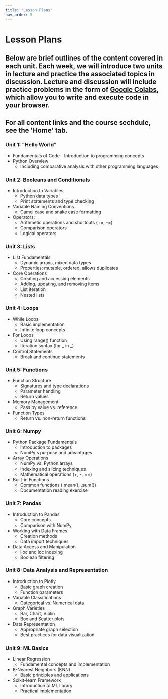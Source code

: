 ```yaml
---
title: "Lesson Plans"
nav_order: 5
---
```


# Lesson Plans
## Below are **brief** outlines of the content covered in each unit. Each week, we will introduce two units in lecture and practice the associated topics in discussion. Lecture and discussion will include practice problems in the form of [Google Colabs](https://colab.research.google.com/), which allow you to write and execute code in your browser.

## For all content links and the course sechdule, see the 'Home' tab.

### Unit 1: "Hello World"

- Fundamentals of Code - Introduction to programming concepts
- Python Overview
    - Including comparative analysis with other programming languages

### Unit 2: Booleans and Conditionals

- Introduction to Variables
    - Python data types
    - Print statements and type checking
- Variable Naming Conventions
    - Camel case and snake case formatting
- Operators:
    - Arithmetic operations and shortcuts (+=, -=)
    - Comparison operators
    - Logical operators

###  Unit 3: Lists

- List Fundamentals
    - Dynamic arrays, mixed data types
    - Properties: mutable, ordered, allows duplicates
- Core Operations
    - Creating and accessing elements
    - Adding, updating, and removing items
    - List iteration
    - Nested lists

### Unit 4: Loops

- While Loops
    - Basic implementation
    - Infinite loop concepts
- For Loops
    - Using range() function
    - Iteration syntax (for _ in _)
- Control Statements
    - Break and continue statements

### Unit 5: Functions

- Function Structure
    - Signatures and type declarations
    - Parameter handling
    - Return values
- Memory Management
    - Pass by value vs. reference
- Function Types
    - Return vs. non-return functions

### Unit 6: Numpy

- Python Package Fundamentals
    - Introduction to packages
    - NumPy's purpose and advantages
- Array Operations
    - NumPy vs. Python arrays
    - Indexing and slicing techniques
    - Mathematical operations (+, -, ==)
- Built-in Functions
    - Common functions (.mean(), .sum())
    - Documentation reading exercise

### Unit 7: Pandas

- Introduction to Pandas
    - Core concepts
    - Comparison with NumPy
- Working with Data Frames
    - Creation methods
    - Data import techniques
- Data Access and Manipulation
    - iloc and loc indexing
    - Boolean filtering

### Unit 8: Data Analysis and Representation

- Introduction to Plotly
    - Basic graph creation
    - Function parameters
- Variable Classifications
    - Categorical vs. Numerical data
- Graph Varieties
    - Bar, Chart, Violin
    - Box and Scatter plots
- Data Representation
    - Appropriate graph selection
    - Best practices for data visualization

### Unit 9: ML Basics

- Linear Regression
    - Fundamental concepts and implementation
- K-Nearest Neighbors (KNN)
    - Basic principles and applications
- Scikit-learn Framework
    - Introduction to ML library
    - Practical implementation

